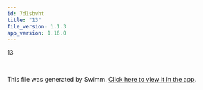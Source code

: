 ```yaml
---
id: 7d1sbvht
title: "13"
file_version: 1.1.3
app_version: 1.16.0
---
```


13

<br/>

This file was generated by Swimm. [Click here to view it in the app](https://swimm-web-app.web.app/repos/Z2l0aHViJTNBJTNBZWNvbW0lM0ElM0Ftb3NoaWtzd2ltbQ==/docs/7d1sbvht).
